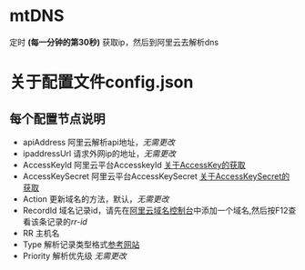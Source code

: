 # mtDNS
定时 **(每一分钟的第30秒)** 获取ip，然后到阿里云去解析dns
# 关于配置文件config.json
## 每个配置节点说明
* apiAddress 阿里云解析api地址，*无需更改*
* ipaddressUrl 请求外网ip的地址，*无需更改*
* AccessKeyId 阿里云平台AccesskeyId [关于AccessKey的获取](https://ak-console.aliyun.com/?spm=5176.7926440.772176.4.78343fb6U1MI7A#/accesskey)
* AccessKeySecret 阿里云平台AccessKeySecret [关于AccessKeySecret的获取](https://ak-console.aliyun.com/?spm=5176.7926440.772176.4.78343fb6U1MI7A#/accesskey)
* Action 更新域名的方法，默认，*无需更改*
* RecordId 域名记录id，请先在[阿里云域名控制台](https://dc.aliyun.com/tcparse/dns.htm?init=false&dtoken=h4PcCqPaV9GM15DS)中添加一个域名,然后按F12查看该条记录的*rr-id*
* RR 主机名
* Type 解析记录类型格式[参考网站](https://help.aliyun.com/document_detail/29805.html?spm=5176.doc29774.2.1.2IvBqd)
* Priority 解析优先级 *无需更改*
